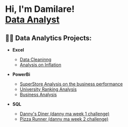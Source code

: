 <h1>Hi, I'm Damilare! <br/><a href="https://github.com/damilareadesina">Data Analyst</a>

<h2>👨‍💻 Data Analytics Projects:</h2>

- <b>Excel</b>
  - [Data Cleaninng](https://github.com/Damilareadesina/Data-Cleaning.git)
  - [Analysis  on  Inflation](https://github.com/Damilareadesina/Descriptive-Analysis-on-Inflation.git) 


- <b>PowerBi</b>
  - [SuperStore Analysis on the business performance](https://github.com/joshmadako/Sentinel-Lab)
  - [University Ranking Analysis](https://github.com/joshmadako/Jwipe.PowerShell)
  - [Business Analysis](https://github.com/Damilareadesina/Business-Analysis.git)
- <b>SQL</b>  
  - [Danny's Diner (danny ma week 1 challenge) ](https://github.com/Damilareadesina/Dannys-Diner.git)
  - [Pizza Runner (danny ma week 2 challenge) ](https://github.com/Damilareadesina/Pizza-Runner.git)

 

